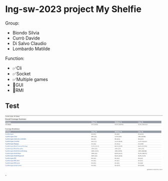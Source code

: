 # Ing-sw-2023 project My Shelfie

Group:

 - Biondo Silvia
 - Currò Davide
 - Di Salvo Claudio
 - Lombardo Matilde
 
 Function:
 - :white_check_mark:Cli
 - :white_check_mark:Socket
 - :white_check_mark:Multiple games
 - :construction:GUI
 - :construction:RMI
## Test
![Coverage](/Deliverables/Test/Coverage.jpg).

